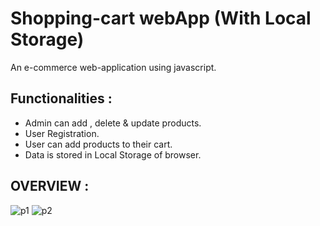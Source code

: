 # Shopping-cart webApp (With Local Storage)

An e-commerce web-application using javascript.
## Functionalities :
 - Admin can add , delete & update products.
 - User Registration.
 - User can add products to their cart.
 - Data is stored in Local Storage of browser.
 
## OVERVIEW :

  ![p1](https://user-images.githubusercontent.com/37541022/68918155-14df8000-0793-11ea-90ec-b21563983fbf.PNG)
![p2](https://user-images.githubusercontent.com/37541022/68918345-ca123800-0793-11ea-9a81-6ac555899744.PNG)


